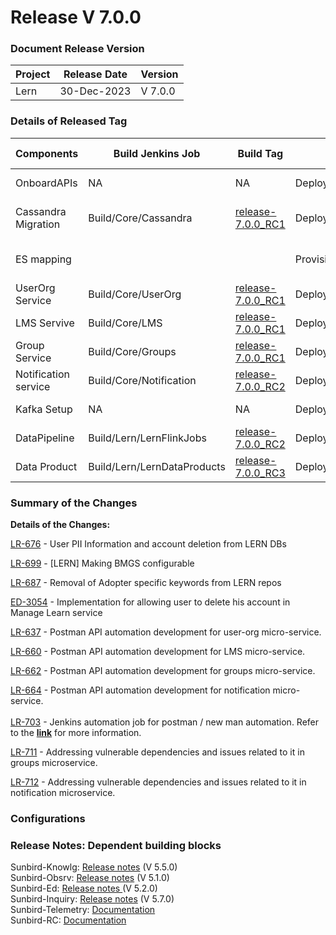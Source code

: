 # Release V 7.0.0

### Document Release Version <a href="#document-release-version" id="document-release-version"></a>

| Project | Release Date | Version |
| ------- | ------------ | ------- |
| Lern    | 30-Dec-2023  | V 7.0.0 |

### Details of Released Tag

<table data-full-width="false"><thead><tr><th width="166">Components</th><th width="167">Build Jenkins Job</th><th width="140">Build Tag</th><th width="192">Deploy Jenkins Job</th><th width="137">Deploy Tag</th><th width="197">Comment</th></tr></thead><tbody><tr><td>OnboardAPIs</td><td>NA</td><td>NA</td><td>Deploy/Kubernetes/OnboardAPIs</td><td><a href="https://github.com/project-sunbird/sunbird-devops/tree/release-7.0.0">release-7.0.0</a></td><td>To onboard the delete user API</td></tr><tr><td>Cassandra Migration</td><td>Build/Core/Cassandra</td><td><a href="https://github.com/Sunbird-Lern/sunbird-utils/tree/release-7.0.0_RC1">release-7.0.0_RC1</a></td><td>Deploy/Kubernetes/Cassandra</td><td><a href="https://github.com/Sunbird-Lern/sunbird-utils/tree/release-7.0.0_RC1">release-7.0.0_RC1</a></td><td>Select the <strong>sunbird</strong> in <strong>cassandra_keyspace_to_migrate</strong> while deploying</td></tr><tr><td>ES mapping</td><td></td><td></td><td>Provision/Core/ESMapping</td><td><a href="https://github.com/project-sunbird/sunbird-devops/tree/release-7.0.0">release-7.0.0</a></td><td>Updates the es mapping to accept dynamic framework category to index user data</td></tr><tr><td>UserOrg Service</td><td>Build/Core/UserOrg</td><td><a href="https://github.com/Sunbird-Lern/userorg-service/tree/release-7.0.0_RC1">release-7.0.0_RC1</a></td><td>Deploy/Kubernetes/UserOrg</td><td><a href="https://github.com/project-sunbird/sunbird-devops/tree/release-7.0.0">release-7.0.0</a></td><td></td></tr><tr><td>LMS Servive</td><td>Build/Core/LMS</td><td><a href="https://github.com/Sunbird-Lern/lms-service/tree/release-7.0.0_RC1">release-7.0.0_RC1</a></td><td>Deploy/Kubernetes/LMS</td><td><a href="https://github.com/project-sunbird/sunbird-devops/tree/release-7.0.0">release-7.0.0</a></td><td></td></tr><tr><td>Group Service</td><td>Build/Core/Groups</td><td><a href="https://github.com/Sunbird-Lern/groups-service/tree/release-7.0.0_RC1">release-7.0.0_RC1</a></td><td>Deploy/Kubernetes/Groups</td><td><a href="https://github.com/project-sunbird/sunbird-devops/tree/release-7.0.0">release-7.0.0</a></td><td></td></tr><tr><td>Notification service</td><td>Build/Core/Notification</td><td><a href="https://github.com/Sunbird-Lern/notification-service/tree/release-7.0.0_RC2">release-7.0.0_RC2</a></td><td>Deploy/Kubernetes/Notification</td><td><a href="https://github.com/project-sunbird/sunbird-devops/tree/release-7.0.0">release-7.0.0</a></td><td></td></tr><tr><td>Kafka Setup</td><td>NA</td><td>NA</td><td>Deploy/Lern/KafkaSetup</td><td><a href="https://github.com/Sunbird-Lern/data-pipeline/tree/release-7.0.0_RC1">release-7.0.0_RC1</a></td><td></td></tr><tr><td>DataPipeline</td><td>Build/Lern/LernFlinkJobs</td><td><a href="https://github.com/Sunbird-Lern/data-pipeline/tree/release-7.0.0_RC2">release-7.0.0_RC2</a></td><td>Deploy/Lern/LernFlinkJobs</td><td><a href="https://github.com/Sunbird-Lern/data-pipeline/tree/release-7.0.0_RC2">release-7.0.0_RC2</a></td><td></td></tr><tr><td>Data Product</td><td>Build/Lern/LernDataProducts</td><td><a href="https://github.com/Sunbird-Lern/data-products/tree/release-7.0.0_RC3">release-7.0.0_RC3</a></td><td>Deploy/Lern/LernDataProducts</td><td><a href="https://github.com/Sunbird-Lern/data-products/tree/release-7.0.0_RC3">release-7.0.0_RC3</a></td><td></td></tr></tbody></table>

### **Summary of the Changes** <a href="#id-1.-summary-of-the-changes" id="id-1.-summary-of-the-changes"></a>

**Details of the Changes:**

[LR-676](https://project-sunbird.atlassian.net/browse/LR-676) - User PII Information and account deletion from LERN DBs

[LR-699](https://project-sunbird.atlassian.net/browse/LR-699) - \[LERN] Making BMGS configurable

[LR-687](https://project-sunbird.atlassian.net/browse/LR-687) - Removal of Adopter specific keywords from LERN repos

[ED-3054](https://project-sunbird.atlassian.net/browse/ED-3054) - Implementation for allowing user to delete his account in Manage Learn service

[LR-637](https://project-sunbird.atlassian.net/browse/LR-637) - Postman API automation development for user-org micro-service.

[LR-660](https://project-sunbird.atlassian.net/browse/LR-660) - Postman API automation development for LMS micro-service.

[LR-662](https://project-sunbird.atlassian.net/browse/LR-662) - Postman API automation development for groups micro-service.

[LR-664](https://project-sunbird.atlassian.net/browse/LR-664) - Postman API automation development for notification micro-service.\
\
[LR-703](https://project-sunbird.atlassian.net/browse/LR-703) - Jenkins automation job for postman / new man automation. Refer to the [**link**](https://project-sunbird.atlassian.net/wiki/x/KgCryQ) for more information.

[LR-7](https://project-sunbird.atlassian.net/browse/LR-703)[11](https://project-sunbird.atlassian.net/browse/LR-711) - Addressing vulnerable dependencies and issues related to it in groups microservice.

[LR-712](https://project-sunbird.atlassian.net/browse/LR-712) - Addressing vulnerable dependencies and issues related to it in notification microservice.

### Configurations

### Release Notes: Dependent building blocks

Sunbird-Knowlg: [Release notes](https://knowlg.sunbird.org/use/release-notes/release-5.5.0-latest) (V 5.5.0)\
Sunbird-Obsrv: [Release notes](https://knowlg.sunbird.org/use/release-notes/release-5.5.0-latest) (V 5.1.0)\
Sunbird-Ed: [Release notes ](https://ed.sunbird.org/use/releases/release-notes/release-5.2.0)(V 5.2.0)\
Sunbird-Inquiry: [Release notes](https://inquiry.sunbird.org/use/release-notes/inquiry-release-v5.7.0) (V 5.7.0)\
Sunbird-Telemetry: [Documentation](https://telemetry.sunbird.org/)\
Sunbird-RC: [Documentation](https://docs.sunbirdrc.dev/learn/readme)

